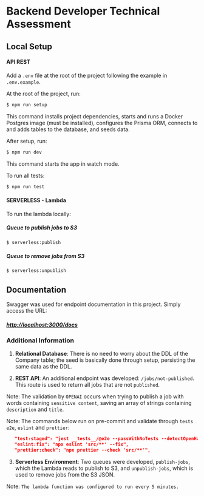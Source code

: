 # Backend Developer Technical Assessment

## Local Setup

#### API REST

Add a `.env` file at the root of the project following the example in `.env.example`.

At the root of the project, run:

```bash
$ npm run setup
```

This command installs project dependencies, starts and runs a Docker Postgres image (must be installed), configures the Prisma ORM, connects to and adds tables to the database, and seeds data.

After setup, run:

```bash
$ npm run dev
```

This command starts the app in watch mode.

To run all tests:

```bash
$ npm run test
```

#### SERVERLESS - Lambda

To run the lambda locally:

##### Queue to publish jobs to S3

```bash
$ serverless:publish
```

##### Queue to remove jobs from S3

```bash
$ serverless:unpublish
```

## Documentation

Swagger was used for endpoint documentation in this project. Simply access the URL:

##### [http://localhost:3000/docs](http://localhost:3000/docs)


### Additional Information

1. **Relational Database**: There is no need to worry about the DDL of the Company table; the seed is basically done through setup, persisting the same data as the DDL.

2. **REST API**: An additional endpoint was developed: `/jobs/not-published`. This route is used to return all jobs that are not `published`.

Note: The validation by `OPENAI` occurs when trying to publish a job with words containing `sensitive content`, saving an array of strings containing `description` and `title`.

Note: The commands below run on pre-commit and validate through `tests e2e`, `eslint` and `prettier`:

```json
   "test:staged": "jest __tests__/@e2e --passWithNoTests --detectOpenHandles  --no-cache",
   "eslint:fix": "npx eslint 'src/**' --fix",
   "prettier:check": "npx prettier --check 'src/**'",
```

3.  **Serverless Environment**: Two queues were developed, `publish-jobs`, which the Lambda reads to publish to S3, and `unpublish-jobs`, which is used to remove jobs from the S3 JSON.

Note: `The lambda function was configured to run every 5 minutes.`